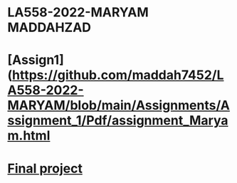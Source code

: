# LA558-2022-MARYAM MADDAHZAD
# [Assign1](https://github.com/maddah7452/LA558-2022-MARYAM/blob/main/Assignments/Assignment_1/Pdf/assignment_Maryam.html
# [Final project](https://public.tableau.com/app/profile/seyedehmaryam.maddahzad/viz/FinalProject-LA558-MaryamMaddahzad-StudyoncorrelationbetweensafetyandurbanforminChicago/Story1)






